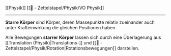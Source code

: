 [[Physik]] [[📄 - Zettelstapel/Physik/VO Physik]] 

---

**Starre Körper** sind Körper, deren Massepunkte relativ zueinander auch unter Krafteinwirkung die gleichen Positionen haben.

Alle Bewegungen **starrer Körper** lassen sich durch eine Überlagerung aus [[Translation (Physik)|Translations-]] und [[📄 - Zettelstapel/Physik/Rotation|Rotationsbewegungen]] darstellen.